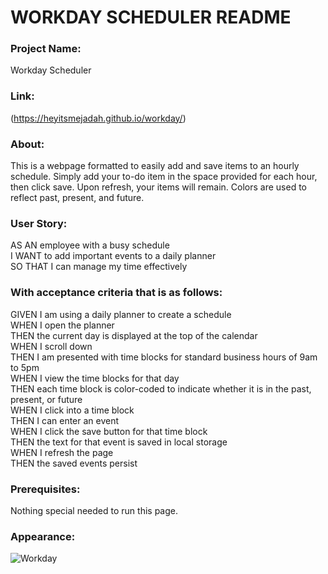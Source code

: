 # WORKDAY  SCHEDULER README
### Project Name:
Workday Scheduler

### Link:
(https://heyitsmejadah.github.io/workday/)

### About:
This is a webpage formatted to easily add and save items to an hourly schedule. Simply add your to-do item in the space provided for each hour, then click save. Upon refresh, your items will remain. Colors are used to reflect past, present, and future.

### User Story:
AS AN employee with a busy schedule<br>
I WANT to add important events to a daily planner<br>
SO THAT I can manage my time effectively<br>

### With acceptance criteria that is as follows: 

GIVEN I am using a daily planner to create a schedule<br>
WHEN I open the planner<br>
THEN the current day is displayed at the top of the calendar<br>
WHEN I scroll down<br>
THEN I am presented with time blocks for standard business hours of 9am to 5pm<br>
WHEN I view the time blocks for that day<br>
THEN each time block is color-coded to indicate whether it is in the past, present, or future<br>
WHEN I click into a time block<br>
THEN I can enter an event<br>
WHEN I click the save button for that time block<br>
THEN the text for that event is saved in local storage<br>
WHEN I refresh the page<br>
THEN the saved events persist<br>
### Prerequisites:
Nothing special needed to run this page.

### Appearance:

![Workday](https://github.com/heyitsmejadah/workday/assets/145732309/53f13e6f-4c73-4901-ba3c-bce6bb75588d)
